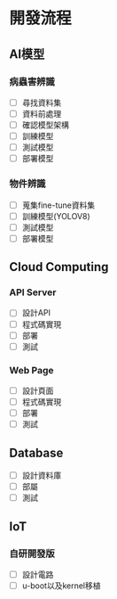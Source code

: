 <!--
 * @Author: hibana2077 hibana2077@gmail.com
 * @Date: 2023-05-11 16:58:39
 * @LastEditors: hibana2077 hibana2077@gmail.com
 * @LastEditTime: 2023-05-12 01:01:45
 * @FilePath: \smart_hydroponic_farm\doc\process.md
 * @Description: 这是默认设置,请设置`customMade`, 打开koroFileHeader查看配置 进行设置: https://github.com/OBKoro1/koro1FileHeader/wiki/%E9%85%8D%E7%BD%AE
-->
# 開發流程

## AI模型

### 病蟲害辨識

- [ ] 尋找資料集
- [ ] 資料前處理
- [ ] 確認模型架構
- [ ] 訓練模型
- [ ] 測試模型
- [ ] 部署模型

### 物件辨識

- [ ] 蒐集fine-tune資料集
- [ ] 訓練模型(YOLOV8)
- [ ] 測試模型
- [ ] 部署模型

## Cloud Computing

### API Server

- [ ] 設計API
- [ ] 程式碼實現
- [ ] 部署
- [ ] 測試

### Web Page

- [ ] 設計頁面
- [ ] 程式碼實現
- [ ] 部署
- [ ] 測試

## Database

- [ ] 設計資料庫
- [ ] 部屬
- [ ] 測試

## IoT

### 自研開發版

- [ ] 設計電路
- [ ] u-boot以及kernel移植